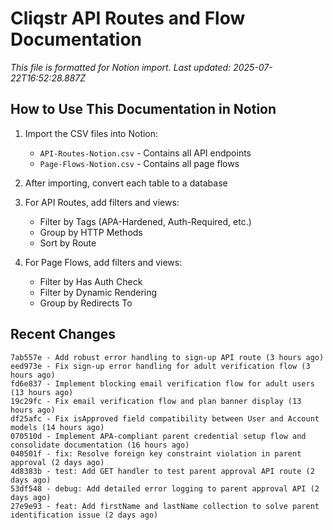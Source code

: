 # Cliqstr API Routes and Flow Documentation

*This file is formatted for Notion import. Last updated: 2025-07-22T16:52:28.887Z*

## How to Use This Documentation in Notion

1. Import the CSV files into Notion:
   - `API-Routes-Notion.csv` - Contains all API endpoints
   - `Page-Flows-Notion.csv` - Contains all page flows

2. After importing, convert each table to a database
3. For API Routes, add filters and views:
   - Filter by Tags (APA-Hardened, Auth-Required, etc.)
   - Group by HTTP Methods
   - Sort by Route

4. For Page Flows, add filters and views:
   - Filter by Has Auth Check
   - Filter by Dynamic Rendering
   - Group by Redirects To

## Recent Changes

```
7ab557e - Add robust error handling to sign-up API route (3 hours ago)
eed973e - Fix sign-up error handling for adult verification flow (3 hours ago)
fd6e837 - Implement blocking email verification flow for adult users (13 hours ago)
19c29fc - Fix email verification flow and plan banner display (13 hours ago)
df25afc - Fix isApproved field compatibility between User and Account models (14 hours ago)
070510d - Implement APA-compliant parent credential setup flow and consolidate documentation (16 hours ago)
040501f - fix: Resolve foreign key constraint violation in parent approval (2 days ago)
4d8383b - test: Add GET handler to test parent approval API route (2 days ago)
53df548 - debug: Add detailed error logging to parent approval API (2 days ago)
27e9e93 - feat: Add firstName and lastName collection to solve parent identification issue (2 days ago)
```
